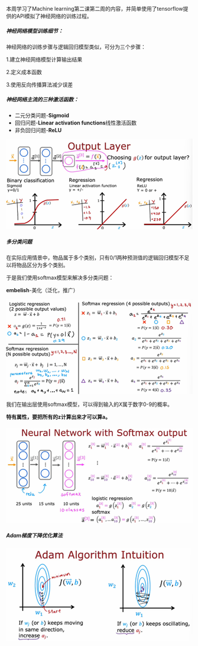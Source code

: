 本周学习了Machine learning第二课第二周的内容，并简单使用了tensorflow提供的API模拟了神经网络的训练过程。

##### 神经网络模型训练细节：

神经网络的训练步骤与逻辑回归模型类似，可分为三个步骤：

1.建立神经网络模型计算输出结果

2.定义成本函数

3.使用反向传播算法减少误差



##### 神经网络主流的三种激活函数：

- 二元分类问题-**Sigmoid**
- 回归问题-**Linear activation functions**线性激活函数
- 非负回归问题-**ReLU**

![image-20221127100640505](assets/image-20221127100640505-1685888058443-3.png)



##### 多分类问题

在实际应用情景中，物品属于多个类别，只有0/1两种预测值的逻辑回归模型不足以将物品区分为多个类别。

于是我们使用softmax模型来解决多分类问题：

**embelish**-美化（泛化，推广）

![image-20221127103035206](assets/image-20221127103035206.png)

我们在输出层使用softmax模型，可以得到输入的$X$属于数字0-9的概率。

**特有属性，要把所有的z计算出来才可以算a。**

![image-20221127113627875](assets/image-20221127113627875.png)

##### Adam梯度下降优化算法

![image-20221127141937129](assets/image-20221127141937129.png)
